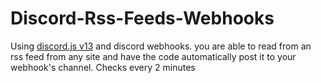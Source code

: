 # Discord-Rss-Feeds-Webhooks

Using [discord.js v13](https://discord.js.org) and discord webhooks. you are able to read from an rss feed from any site and have the code automatically post it to your webhook's channel. Checks every 2 minutes
